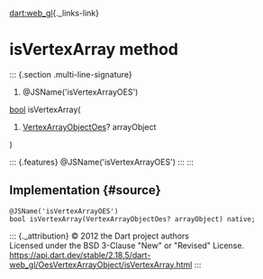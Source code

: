 [dart:web\_gl](../../dart-web_gl/dart-web_gl-library){._links-link}

isVertexArray method
====================

::: {.section .multi-line-signature}
<div>

1.  \@JSName(\'isVertexArrayOES\')

</div>

[bool](../../dart-core/bool-class) isVertexArray(

1.  [VertexArrayObjectOes](../vertexarrayobjectoes-class)? arrayObject

)

::: {.features}
\@JSName(\'isVertexArrayOES\')
:::
:::

Implementation {#source}
--------------

``` {.language-dart data-language="dart"}
@JSName('isVertexArrayOES')
bool isVertexArray(VertexArrayObjectOes? arrayObject) native;
```

::: {._attribution}
© 2012 the Dart project authors\
Licensed under the BSD 3-Clause \"New\" or \"Revised\" License.\
<https://api.dart.dev/stable/2.18.5/dart-web_gl/OesVertexArrayObject/isVertexArray.html>
:::
